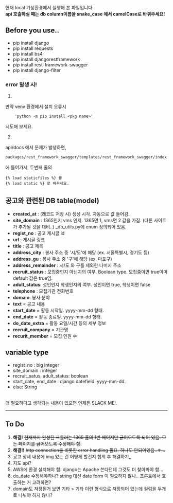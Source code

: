 현재 local 가상환경에서 실행해 본 파일입니다.<br>
**api 호출하실 때는 db column이름을 snake_case 에서 camelCase로 바꿔주세요!**<br>

## Before you use..
- pip install django
- pip install requests
- pip install bs4
- pip install djangorestframework
- pip install rest-framework-swagger
- pip install django-filter

### error 발생 시!
1. 
만약 venv 환경에서 설치 오류시 <br>
```
    'python -m pip install <pkg name>'
```
시도해 보세요.

2. 
api/docs 에서 문제가 발생하면,
```
packages/rest_framework_swagger/templates/rest_framework_swagger/index.html
```
에 들어가서, 두번째 줄의 
```
{% load staticfiles %} 를
{% load static %} 로 바꾸세요.
```

## 공고와 관련된 DB table(model)
* **created_at** : (레코드 저장 시) 생성 시각. 자동으로 값 들어감.
* **site_domain** : 1365인지 vms 인지. 1365면 1, vms면 2 값을 가짐. (다른 사이트가 추가될 것을 대비..) _db_utils.py에 enum 정의되어 있음.
* **regist_no** : 공고 게시글 id
* **url** : 게시글 링크
* **title** : 공고 제목
* **address_city** : 봉사 주소 중 '시/도'에 해당 (ex. 서울특별시, 경기도 등)
* **address_gu** : 봉사 주소 중 '구'에 해당 (ex. 마포구)
* **address_remainder** : 시/도 와 구를 제외한 나머지 주소
* **recruit_status** : 모집중인지 아닌지의 여부. Boolean type. 모집중이면 true이며 default 값은 true임.
* **adult_status**: 성인인지 학생인지의 여부. 성인이면 true, 학생이면 false
* **telephone** : 모집기관 전화번호
* **domain**: 봉사 분야
* **text** = 공고 내용
* **start_date** = 활동 시작일. yyyy-mm-dd 형태.
* **end_date** = 활동 종료일. yyyy-mm-dd 형태.
* **do_date_extra** = 활동 요일/시간 등의 세부 정보
* **recruit_company** = 기관명
* **recurit_member** = 모집 인원 수

## variable type
 - regist_no : big integer
 - site_domain : integer
 - recruit_satus, adult_status: boolean
 - start_date, end_date : django datefield. yyyy-mm-dd.
 - else: String

<br>더 필요하다고 생각되는 내용이 있으면 언제든 SLACK ME!.



___
## To Do
 1. **해결!** ~~현재까지 완성된 크롤러는 1365 홈의 1번 페이지만 긁어오도록 되어 있음. 모든 페이지를 긁어오도록 수정해야 함.~~
 2. **해결!!** ~~http connection을 비롯한 error handling 필요. 하나도 안되어있음..ㅎ...~~
 3. 공고 상세 내용에 img 있는 건 어떻게 할건지 합의 후 해결하기,,
 4. 지도 api?
 5. AWS에 환경 설치해야 함. django는 Apache 쓴다던데 그것도 더 찾아봐야 함...
 6. do_date 수정해야하나? string 대신 date form 이 필요하지 않나.. 프론트에서 호출하는 거 고려하면?
 7. domain도 저장된거 보면 기타 > 기타 이런 형식으로 저장되어 있는데 컬럼을 두개로 나눠야 하지 않나?
 

